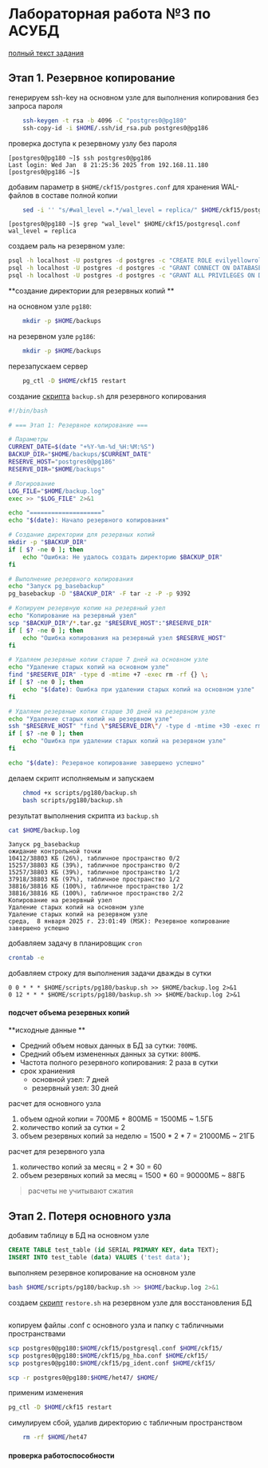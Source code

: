 # Лабораторная работа №3 по АСУБД
[полный текст задания](./full_task.md)

## Этап 1. Резервное копирование 

генерируем ssh-key на основном узле для выполнения копирования без запроса пароля
```bash
    ssh-keygen -t rsa -b 4096 -C "postgres0@pg180"
    ssh-copy-id -i $HOME/.ssh/id_rsa.pub postgres0@pg186
```

проверка доступа к резервному узлу без пароля
```
[postgres0@pg180 ~]$ ssh postgres0@pg186
Last login: Wed Jan  8 21:25:36 2025 from 192.168.11.180
[postgres0@pg186 ~]$ 
```

добавим параметр в `$HOME/ckf15/postgres.conf` для хранения WAL-файлов в составе полной копии
```bash
    sed -i '' "s/#wal_level =.*/wal_level = replica/" $HOME/ckf15/postgresql.conf
```

```
[postgres0@pg180 ~]$ grep "wal_level" $HOME/ckf15/postgresql.conf
wal_level = replica
```

создаем раль на резервном узле: 
```bash 
psql -h localhost -U postgres -d postgres -c "CREATE ROLE evilyellowrole WITH LOGIN PASSWORD 'evil_pass';"
psql -h localhost -U postgres -d postgres -c "GRANT CONNECT ON DATABASE evilyellowsong TO evilyellowrole;"
psql -h localhost -U postgres -d postgres -c "GRANT ALL PRIVILEGES ON DATABASE evilyellowsong TO evilyellowrole;"
```
**создание директории для резервных копий **

на основном узле `pg180`:
```bash 
    mkdir -p $HOME/backups
```

на резервном узле `pg186`:
```bash 
    mkdir -p $HOME/backups
```
перезапускаем сервер 
```bash 
    pg_ctl -D $HOME/ckf15 restart
```
создание [скрипта](./script/pg180/backup.sh) `backup.sh` для резервного копирования 

```bash 
#!/bin/bash

# === Этап 1: Резервное копирование ===

# Параметры
CURRENT_DATE=$(date "+%Y-%m-%d_%H:%M:%S")
BACKUP_DIR="$HOME/backups/$CURRENT_DATE"
RESERVE_HOST="postgres0@pg186"
RESERVE_DIR="$HOME/backups"

# Логирование
LOG_FILE="$HOME/backup.log"
exec >> "$LOG_FILE" 2>&1

echo "===================="
echo "$(date): Начало резервного копирования"

# Создание директории для резервных копий
mkdir -p "$BACKUP_DIR"
if [ $? -ne 0 ]; then
    echo "Ошибка: Не удалось создать директорию $BACKUP_DIR"
fi

# Выполнение резервного копирования
echo "Запуск pg_basebackup"
pg_basebackup -D "$BACKUP_DIR" -F tar -z -P -p 9392

# Копируем резервную копию на резервный узел
echo "Копирование на резервный узел"
scp "$BACKUP_DIR"/*.tar.gz "$RESERVE_HOST":"$RESERVE_DIR"
if [ $? -ne 0 ]; then
    echo "Ошибка копирования на резервный узел $RESERVE_HOST"
fi

# Удаляем резервные копии старше 7 дней на основном узле
echo "Удаление старых копий на основном узле"
find "$RESERVE_DIR" -type d -mtime +7 -exec rm -rf {} \;
if [ $? -ne 0 ]; then
    echo "$(date): Ошибка при удалении старых копий на основном узле"
fi

# Удаляем резервные копии старше 30 дней на резервном узле
echo "Удаление старых копий на резервном узле"
ssh "$RESERVE_HOST" "find \"$RESERVE_DIR\"/ -type d -mtime +30 -exec rm -rf {} \;"
if [ $? -ne 0 ]; then
    echo "Ошибка при удалении старых копий на резервном узле"
fi

echo "$(date): Резервное копирование завершено успешно"

```

делаем скрипт исполняемым и запускаем 
```bash 
    chmod +x scripts/pg180/backup.sh
    bash scripts/pg180/backup.sh
```

результат выполнения скрипта из `backup.sh`

```bash
cat $HOME/backup.log
```

```
Запуск pg_basebackup
ожидание контрольной точки
10412/38803 КБ (26%), табличное пространство 0/2
15257/38803 КБ (39%), табличное пространство 0/2
15257/38803 КБ (39%), табличное пространство 1/2
37918/38803 КБ (97%), табличное пространство 1/2
38816/38816 КБ (100%), табличное пространство 1/2
38816/38816 КБ (100%), табличное пространство 2/2
Копирование на резервный узел
Удаление старых копий на основном узле
Удаление старых копий на резервном узле
среда,  8 января 2025 г. 23:01:49 (MSK): Резервное копирование завершено успешно
```

добавляем задачу в планировщик `cron`

```bash
crontab -e 
```
добавляем строку для выполнения задачи дважды в сутки 
```
0 0 * * * $HOME/scripts/pg180/baskup.sh >> $HOME/backup.log 2>&1
0 12 * * * $HOME/scripts/pg180/baskup.sh >> $HOME/backup.log 2>&1
```

#### подсчет объема резервных копий 

**исходные данные **
- Средний объем новых данных в БД за сутки: `700МБ`.
- Средний объем измененных данных за сутки: `800МБ`.
- Частота полного резервного копирования: 2 раза в сутки 
- срок храниения 
  - основной узел: 7 дней 
  - резервный узел: 30 дней 

расчет для основного узла 
1. объем одной копии = 700МБ + 800МБ = 1500МБ ~ 1.5ГБ
2. количество копий за сутки = 2 
3. объем резервных копий за неделю = 1500 * 2 * 7 = 21000МБ ~ 21ГБ

расчет для резервного узла 
1. количество копий за месяц = 2 * 30 = 60 
2. объем резервных копий за месяц = 1500 * 60 = 90000МБ ~ 88ГБ
   
> расчеты не учитывают сжатия 

## Этап 2. Потеря основного узла 
добавим таблицу в БД на основном узле 
```sql
CREATE TABLE test_table (id SERIAL PRIMARY KEY, data TEXT);
INSERT INTO test_table (data) VALUES ('test data');
```
выполняем резервное копирование на основном узле 
```bash
bash $HOME/scripts/pg180/backup.sh >> $HOME/backup.log 2>&1
```

создаем [скрипт](./script/pg186/restore.sh) `restore.sh` на резервном узле для восстановления БД

```bash

```

копируем файлы .conf с основного узла и папку с табличными пространствами 
```bash
scp postgres0@pg180:$HOME/ckf15/postgresql.conf $HOME/ckf15/
scp postgres0@pg180:$HOME/ckf15/pg_hba.conf $HOME/ckf15/
scp postgres0@pg180:$HOME/ckf15/pg_ident.conf $HOME/ckf15/

scp -r postgres0@pg180:$HOME/het47/ $HOME/

```

применим изменения 
```bash 
pg_ctl -D $HOME/ckf15 restart 
```

симулируем сбой, удалив директорию с табличным пространством 
```bash
    rm -rf $HOME/het47
```

#### проверка работоспособности
